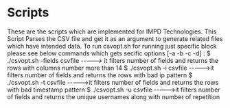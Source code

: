 # Scripts
These are the scripts which are implemented for IMPD Technologies.
This Script Parses the CSV file and get it as an argument to generate related files which have intended data.
To run csvopt.sh for running just specific block please see below commands which gets secific options [-a -b -c -d] :
$ ./csvopt.sh -fields csvfile -----> it filters number of fields and returns the rows with columns number more than 14
$ ./csvopt.sh -i csvfile ----->it filters number of fields and returns the rows with bad ip pattern
$ ./csvopt.sh -t csvfile ----->it filters number of fields and returns the rows with bad timestamp pattern
$ ./csvopt.sh -u csvfile ----->it filters number of fields and returns the unique usernames along with number of repetition
